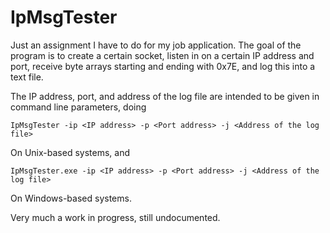 # IpMsgTester
Just an assignment I have to do for my job application. The goal of the program is to create a certain socket, listen in on a certain IP address and port, receive byte arrays starting and ending with 0x7E, and log this into a text file.

The IP address, port, and address of the log file are intended to be given in command line parameters, doing 

```console
IpMsgTester -ip <IP address> -p <Port address> -j <Address of the log file>
```

On Unix-based systems, and 

```console
IpMsgTester.exe -ip <IP address> -p <Port address> -j <Address of the log file>
```

On Windows-based systems.

Very much a work in progress, still undocumented.
